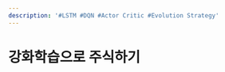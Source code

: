 ```yaml
---
description: '#LSTM #DQN #Actor Critic #Evolution Strategy'
---
```


# 강화학습으로 주식하기



<figure><img src="../../../.gitbook/assets/강화학습으로 주식하기_페이지_01.jpg" alt=""><figcaption></figcaption></figure>

<figure><img src="../../../.gitbook/assets/강화학습으로 주식하기_페이지_02.jpg" alt=""><figcaption></figcaption></figure>

<figure><img src="../../../.gitbook/assets/강화학습으로 주식하기_페이지_03.jpg" alt=""><figcaption></figcaption></figure>

<figure><img src="../../../.gitbook/assets/강화학습으로 주식하기_페이지_04.jpg" alt=""><figcaption></figcaption></figure>

<figure><img src="../../../.gitbook/assets/강화학습으로 주식하기_페이지_05.jpg" alt=""><figcaption></figcaption></figure>

<figure><img src="../../../.gitbook/assets/강화학습으로 주식하기_페이지_06.jpg" alt=""><figcaption></figcaption></figure>

<figure><img src="../../../.gitbook/assets/강화학습으로 주식하기_페이지_07.jpg" alt=""><figcaption></figcaption></figure>

<figure><img src="../../../.gitbook/assets/강화학습으로 주식하기_페이지_08.jpg" alt=""><figcaption></figcaption></figure>

<figure><img src="../../../.gitbook/assets/강화학습으로 주식하기_페이지_09.jpg" alt=""><figcaption></figcaption></figure>

<figure><img src="../../../.gitbook/assets/강화학습으로 주식하기_페이지_10.jpg" alt=""><figcaption></figcaption></figure>

<figure><img src="../../../.gitbook/assets/강화학습으로 주식하기_페이지_11.jpg" alt=""><figcaption></figcaption></figure>

<figure><img src="../../../.gitbook/assets/강화학습으로 주식하기_페이지_12.jpg" alt=""><figcaption></figcaption></figure>

<figure><img src="../../../.gitbook/assets/강화학습으로 주식하기_페이지_13 (1).jpg" alt=""><figcaption></figcaption></figure>

<figure><img src="../../../.gitbook/assets/강화학습으로 주식하기_페이지_14.jpg" alt=""><figcaption></figcaption></figure>

<figure><img src="../../../.gitbook/assets/강화학습으로 주식하기_페이지_15.jpg" alt=""><figcaption></figcaption></figure>

<figure><img src="../../../.gitbook/assets/강화학습으로 주식하기_페이지_16.jpg" alt=""><figcaption></figcaption></figure>

<figure><img src="../../../.gitbook/assets/강화학습으로 주식하기_페이지_17.jpg" alt=""><figcaption></figcaption></figure>

<figure><img src="../../../.gitbook/assets/강화학습으로 주식하기_페이지_18.jpg" alt=""><figcaption></figcaption></figure>

<figure><img src="../../../.gitbook/assets/강화학습으로 주식하기_페이지_19.jpg" alt=""><figcaption></figcaption></figure>

<figure><img src="../../../.gitbook/assets/강화학습으로 주식하기_페이지_20.jpg" alt=""><figcaption></figcaption></figure>

<figure><img src="../../../.gitbook/assets/강화학습으로 주식하기_페이지_21.jpg" alt=""><figcaption></figcaption></figure>

<figure><img src="../../../.gitbook/assets/강화학습으로 주식하기_페이지_22.jpg" alt=""><figcaption></figcaption></figure>

<figure><img src="../../../.gitbook/assets/강화학습으로 주식하기_페이지_23.jpg" alt=""><figcaption></figcaption></figure>

<figure><img src="../../../.gitbook/assets/강화학습으로 주식하기_페이지_24.jpg" alt=""><figcaption></figcaption></figure>

<figure><img src="../../../.gitbook/assets/강화학습으로 주식하기_페이지_25.jpg" alt=""><figcaption></figcaption></figure>

<figure><img src="../../../.gitbook/assets/강화학습으로 주식하기_페이지_26.jpg" alt=""><figcaption></figcaption></figure>

<figure><img src="../../../.gitbook/assets/강화학습으로 주식하기_페이지_27.jpg" alt=""><figcaption></figcaption></figure>

<figure><img src="../../../.gitbook/assets/강화학습으로 주식하기_페이지_28.jpg" alt=""><figcaption></figcaption></figure>

<figure><img src="../../../.gitbook/assets/강화학습으로 주식하기_페이지_29.jpg" alt=""><figcaption></figcaption></figure>

<figure><img src="../../../.gitbook/assets/강화학습으로 주식하기_페이지_30.jpg" alt=""><figcaption></figcaption></figure>

<figure><img src="../../../.gitbook/assets/강화학습으로 주식하기_페이지_31.jpg" alt=""><figcaption></figcaption></figure>

<figure><img src="../../../.gitbook/assets/강화학습으로 주식하기_페이지_32.jpg" alt=""><figcaption></figcaption></figure>

<figure><img src="../../../.gitbook/assets/강화학습으로 주식하기_페이지_33.jpg" alt=""><figcaption></figcaption></figure>

<figure><img src="../../../.gitbook/assets/강화학습으로 주식하기_페이지_34.jpg" alt=""><figcaption></figcaption></figure>

<figure><img src="../../../.gitbook/assets/강화학습으로 주식하기_페이지_35.jpg" alt=""><figcaption></figcaption></figure>

<figure><img src="../../../.gitbook/assets/강화학습으로 주식하기_페이지_36.jpg" alt=""><figcaption></figcaption></figure>

<figure><img src="../../../.gitbook/assets/강화학습으로 주식하기_페이지_37.jpg" alt=""><figcaption></figcaption></figure>

<figure><img src="../../../.gitbook/assets/강화학습으로 주식하기_페이지_38.jpg" alt=""><figcaption></figcaption></figure>

<figure><img src="../../../.gitbook/assets/강화학습으로 주식하기_페이지_39.jpg" alt=""><figcaption></figcaption></figure>

<figure><img src="../../../.gitbook/assets/강화학습으로 주식하기_페이지_40.jpg" alt=""><figcaption></figcaption></figure>

<figure><img src="../../../.gitbook/assets/강화학습으로 주식하기_페이지_41.jpg" alt=""><figcaption></figcaption></figure>

<figure><img src="../../../.gitbook/assets/강화학습으로 주식하기_페이지_42.jpg" alt=""><figcaption></figcaption></figure>

<figure><img src="../../../.gitbook/assets/강화학습으로 주식하기_페이지_43.jpg" alt=""><figcaption></figcaption></figure>

<figure><img src="../../../.gitbook/assets/강화학습으로 주식하기_페이지_44.jpg" alt=""><figcaption></figcaption></figure>

<figure><img src="../../../.gitbook/assets/강화학습으로 주식하기_페이지_45.jpg" alt=""><figcaption></figcaption></figure>

<figure><img src="../../../.gitbook/assets/강화학습으로 주식하기_페이지_46 (1).jpg" alt=""><figcaption></figcaption></figure>

<figure><img src="../../../.gitbook/assets/강화학습으로 주식하기_페이지_47.jpg" alt=""><figcaption></figcaption></figure>

<figure><img src="../../../.gitbook/assets/강화학습으로 주식하기_페이지_48.jpg" alt=""><figcaption></figcaption></figure>
